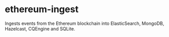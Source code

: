 # ethereum-ingest
Ingests events from the Ethereum blockchain into ElasticSearch, MongoDB, Hazelcast, CQEngine and SQLite.
